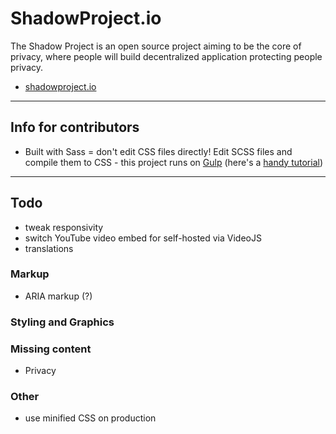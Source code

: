 # ShadowProject.io

The Shadow Project is an open source project aiming to be the core of privacy, where people will build decentralized application protecting people privacy.

* [shadowproject.io](http://shadowproject.io)

----

## Info for contributors

* Built with Sass = don't edit CSS files directly! Edit SCSS files and compile them to CSS - this project runs on [Gulp](http://gulpjs.com/) (here's a [handy tutorial](https://css-tricks.com/gulp-for-beginners/))

----

## Todo

* tweak responsivity
* switch YouTube video embed for self-hosted via VideoJS
* translations

### Markup

* ARIA markup (?)

### Styling and Graphics

### Missing content

* Privacy


### Other

* use minified CSS on production
